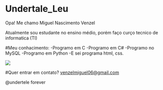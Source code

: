# Undertale_Leu
Opa! Me chamo Miguel Nascimento Venzel

Atualmente sou estudante no ensino médio, porém faço curço tecnico de informatica (TI) 

#Meu conhacimento:
-Programo em C
-Programo em C#
-Programo no MySQL
-Programo em Python
-E sei programa html, css.

![](https://tenor.com/pt-BR/view/sans-undertale-dance-transparent-sans-pain-gif-20410054.gif)

#Quer entrar em contato?
venzelmiguel06@gmail.com

@undertele forever
